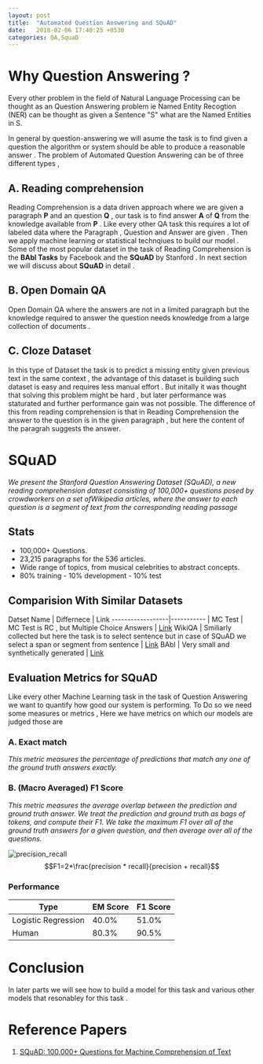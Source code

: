```yaml
---
layout: post
title:  "Automated Question Answering and SQuAD"
date:   2018-02-06 17:40:25 +0530
categories: QA,SquaD
---
```

<script src="https://cdn.mathjax.org/mathjax/latest/MathJax.js?config=TeX-AMS-MML_HTMLorMML" type="text/javascript"></script> 

# Why Question Answering ?

Every other problem in the field of Natural Language Processing can be thought as an Question Answering problem ie Named Entity Recogtion (NER) can be thought as given a Sentence "S" what are the Named Entities in S.

In general by question-answering we will asume the task is to find given a question the algorithm or system should be able to produce a reasonable answer . The problem of Automated Question Answering can be of three different types ,

## A. Reading comprehension

Reading Comprehension is a data driven approach where we are given a paragraph **P** and an question **Q** , our task is to find answer **A** of **Q** from the knowledge available from **P** . Like every other QA task this requires a lot of labeled data where the Paragraph , Question and Answer are given . Then we apply machine learning or statistical technqiues to build our model . Some of the most popular dataset in the task of Reading Comprehension is the **BAbI Tasks** by Facebook and the **SQuAD** by Stanford . In next section we will discuss about **SQuAD** in detail .

## B. Open Domain QA

Open Domain QA where the answers are not in a limited paragraph but the knowledge required to answer the question needs knowledge from a large collection of documents .

## C. Cloze Dataset

In this type of Dataset the task is to predict a missing entity given previous text in the same context , the advantage of this dataset is building such dataset is easy and requires less manual effort . But initally it was thought that solving this problem might be hard , but later performance was staturated and further performance gain was not possible. The difference of this from reading comprehension is that in Reading Comprehension the answer to the question is in the given paragraph , but here the content of the paragrah suggests the answer.


# SQuAD

*We  present  the  Stanford  Question  Answering Dataset (SQuAD), a new reading comprehension dataset consisting of 100,000+ questions  posed  by  crowdworkers  on  a  set  ofWikipedia articles, where the answer to each question  is  a  segment  of  text  from  the  corresponding reading passage*

## Stats

- 100,000+ Questions.
-  23,215 paragraphs for the 536 articles.
- Wide range of topics, from musical celebrities to abstract concepts.
- 80% training - 10% development - 10% test

## Comparision With Similar Datasets

 Datset Name | Differnece | Link
------------------|----------- |
MC Test | MC Test is RC , but Multiple Choice Answers | [Link](https://www.microsoft.com/en-us/research/wp-content/uploads/2016/11/MCTest_EMNLP2013.pdf)
WikiQA | Smiliarly collected but here the task is to select sentence but in case of SQuAD we select a span or segment from sentence | [Link](https://www.microsoft.com/en-us/research/wp-content/uploads/2016/02/YangYihMeek_EMNLP-15_WikiQA.pdf)
BAbI | Very small and synthetically generated | [Link](https://arxiv.org/pdf/1502.05698.pdf)

## Evaluation Metrics for SQuAD

Like every other Machine Learning task in the task of Question Answering we want to quantify how good our system is performing. To Do so we need some measures or metrics , Here we have metrics on which our models are judged those are 

### A. Exact match

*This  metric  measures  the  percentage of predictions that match any one of the ground truth answers exactly.*

### B. (Macro Averaged) F1 Score

*This  metric  measures the average overlap between the prediction and ground  truth  answer.   We  treat  the  prediction  and ground truth as bags of tokens,  and compute their F1. We take the maximum F1 over all of the ground truth answers for a given question, and then average over all of the questions.*

![precision_recall](https://arijitx.github.io/imgs/p_2_f1.png)
$$F1=2*\frac{precision * recall}{precision + recall}$$

### Performance 

Type | EM Score | F1 Score
---|---|---
Logistic Regression  | 40.0% |51.0%
Human | 80.3% | 90.5%

# Conclusion

In later parts we will see how to build a model for this task and various other models that resonabley for this task .

# Reference Papers

1. [SQuAD: 100,000+ Questions for Machine Comprehension of Text](https://arxiv.org/pdf/1606.05250.pdf)
